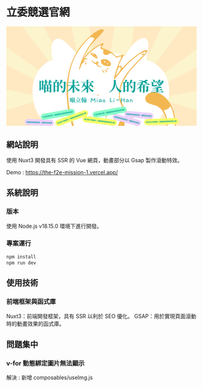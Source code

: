 # 立委競選官網

![image](/assets/images/home.jpg)

## 網站說明

使用 Nuxt3 開發具有 SSR 的 Vue 網頁，動畫部分以 Gsap 製作滾動特效。

Demo : https://the-f2e-mission-1.vercel.app/

## 系統說明

### 版本
使用 Node.js v18.15.0 環境下進行開發。

### 專案運行
```
npm install
npm run dev
```

## 使用技術
### 前端框架與函式庫
Nuxt3：前端開發框架，具有 SSR 以利於 SEO 優化。
GSAP：用於實現頁面滾動時的動畫效果的函式庫。

## 問題集中

### v-for 動態綁定圖片無法顯示

解決 : 新增 composables/useImg.js
